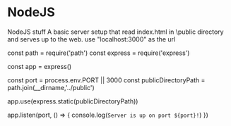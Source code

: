 # NodeJS
NodeJS stuff
A basic server setup that read index.html in \public directory and serves up to the web.
use "localhost:3000" as the url




const path = require('path')
const express = require('express')

const app = express()

const port = process.env.PORT || 3000
const publicDirectoryPath = path.join(__dirname,'../public')

app.use(express.static(publicDirectoryPath))

app.listen(port, () => {
    console.log(`Server is up on port ${port}!`)
})
